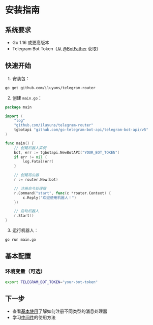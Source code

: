 # 安装指南

## 系统要求

- Go 1.16 或更高版本
- Telegram Bot Token（从 [@BotFather](https://t.me/BotFather) 获取）

## 快速开始

1. 安装包：

```bash
go get github.com/iluyuns/telegram-router
```

2. 创建 `main.go`：

```go
package main

import (
    "log"
    "github.com/iluyuns/telegram-router"
    tgbotapi "github.com/go-telegram-bot-api/telegram-bot-api/v5"
)

func main() {
    // 创建机器人实例
    bot, err := tgbotapi.NewBotAPI("YOUR_BOT_TOKEN")
    if err != nil {
        log.Fatal(err)
    }

    // 创建路由器
    r := router.New(bot)

    // 注册命令处理器
    r.Command("start", func(c *router.Context) {
        c.Reply("欢迎使用机器人！")
    })

    // 启动机器人
    r.Start()
}
```

3. 运行机器人：

```bash
go run main.go
```

## 基本配置

### 环境变量（可选）

```bash
export TELEGRAM_BOT_TOKEN="your-bot-token"
```

## 下一步

- 查看[基本使用](basic-usage.md)了解如何注册不同类型的消息处理器
- 学习[中间件](middleware.md)的使用方法 